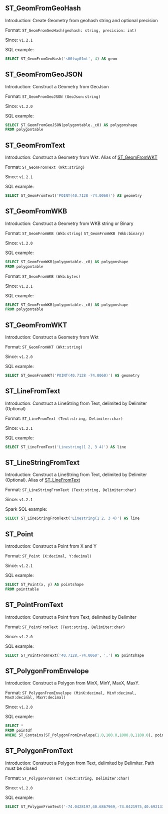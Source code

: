 ## ST_GeomFromGeoHash

Introduction: Create Geometry from geohash string and optional precision

Format: `ST_GeomFromGeoHash(geohash: string, precision: int)`

Since: `v1.2.1`

SQL example:
```SQL
SELECT ST_GeomFromGeoHash('s00twy01mt', 4) AS geom
```

## ST_GeomFromGeoJSON

Introduction: Construct a Geometry from GeoJson

Format: `ST_GeomFromGeoJSON (GeoJson:string)`

Since: `v1.2.0`

SQL example:
```SQL
SELECT ST_GeomFromGeoJSON(polygontable._c0) AS polygonshape
FROM polygontable
```

## ST_GeomFromText

Introduction: Construct a Geometry from Wkt. Alias of  [ST_GeomFromWKT](#ST_GeomFromWKT)

Format:
`ST_GeomFromText (Wkt:string)`

Since: `v1.2.1`

SQL example:
```SQL
SELECT ST_GeomFromText('POINT(40.7128 -74.0060)') AS geometry
```

## ST_GeomFromWKB

Introduction: Construct a Geometry from WKB string or Binary

Format:
`ST_GeomFromWKB (Wkb:string)`
`ST_GeomFromWKB (Wkb:binary)`

Since: `v1.2.0`

SQL example:
```SQL
SELECT ST_GeomFromWKB(polygontable._c0) AS polygonshape
FROM polygontable
```

Format:
`ST_GeomFromWKB (Wkb:bytes)`

Since: `v1.2.1`

SQL example:
```SQL
SELECT ST_GeomFromWKB(polygontable._c0) AS polygonshape
FROM polygontable
```

## ST_GeomFromWKT

Introduction: Construct a Geometry from Wkt

Format:
`ST_GeomFromWKT (Wkt:string)`

Since: `v1.2.0`

SQL example:
```SQL
SELECT ST_GeomFromWKT('POINT(40.7128 -74.0060)') AS geometry
```

## ST_LineFromText

Introduction: Construct a LineString from Text, delimited by Delimiter (Optional)

Format: `ST_LineFromText (Text:string, Delimiter:char)`

Since: `v1.2.1`

SQL example:
```SQL
SELECT ST_LineFromText('Linestring(1 2, 3 4)') AS line
```

## ST_LineStringFromText

Introduction: Construct a LineString from Text, delimited by Delimiter (Optional). Alias of  [ST_LineFromText](#ST_LineFromText)

Format: `ST_LineStringFromText (Text:string, Delimiter:char)`

Since: `v1.2.1`

Spark SQL example:
```SQL
SELECT ST_LineStringFromText('Linestring(1 2, 3 4)') AS line
```

## ST_Point

Introduction: Construct a Point from X and Y

Format: `ST_Point (X:decimal, Y:decimal)`

Since: `v1.2.1`

SQL example:
```SQL
SELECT ST_Point(x, y) AS pointshape
FROM pointtable
```

## ST_PointFromText

Introduction: Construct a Point from Text, delimited by Delimiter

Format: `ST_PointFromText (Text:string, Delimiter:char)`

Since: `v1.2.0`

SQL example:
```SQL
SELECT ST_PointFromText('40.7128,-74.0060', ',') AS pointshape
```

## ST_PolygonFromEnvelope

Introduction: Construct a Polygon from MinX, MinY, MaxX, MaxY.

Format: `ST_PolygonFromEnvelope (MinX:decimal, MinY:decimal, MaxX:decimal, MaxY:decimal)`

Since: `v1.2.0`

SQL example:
```SQL
SELECT *
FROM pointdf
WHERE ST_Contains(ST_PolygonFromEnvelope(1.0,100.0,1000.0,1100.0), pointdf.pointshape)
```

## ST_PolygonFromText

Introduction: Construct a Polygon from Text, delimited by Delimiter. Path must be closed

Format: `ST_PolygonFromText (Text:string, Delimiter:char)`

Since: `v1.2.0`

SQL example:
```SQL
SELECT ST_PolygonFromText('-74.0428197,40.6867969,-74.0421975,40.6921336,-74.0508020,40.6912794,-74.0428197,40.6867969', ',') AS polygonshape
```
